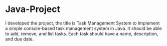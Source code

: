 # Java-Project
I developed the project, the title is Task Management System to Implement a simple console-based task management system in Java. It should be able to add, remove, and list tasks. Each task should have a name, description, and due date.
